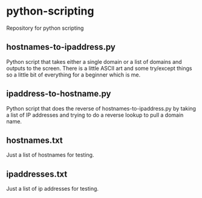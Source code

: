 # python-scripting
Repository for python scripting

## hostnames-to-ipaddress.py

Python script that takes either a single domain or a list of domains and outputs to the screen.  There is a little
ASCII art and some try/except things so a little bit of everything for a beginner which is me.

## ipaddress-to-hostname.py

Python script that does the reverse of hostnames-to-ipaddress.py by taking a list of IP addresses
and trying to do a reverse lookup to pull a domain name.

## hostnames.txt

Just a list of hostnames for testing.

## ipaddresses.txt

Just a list of ip addresses for testing.
